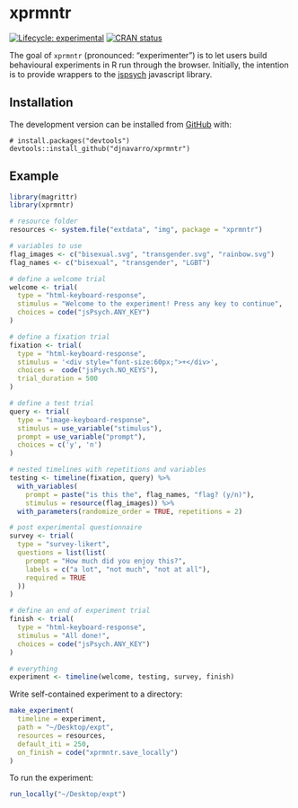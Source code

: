 
<!-- README.md is generated from README.Rmd. Please edit that file -->

# xprmntr

<!-- badges: start -->

[![Lifecycle:
experimental](https://img.shields.io/badge/lifecycle-experimental-orange.svg)](https://www.tidyverse.org/lifecycle/#experimental)
[![CRAN
status](https://www.r-pkg.org/badges/version/xprmntr)](https://cran.r-project.org/package=xprmntr)
<!-- badges: end -->

The goal of `xprmntr` (pronounced: “experimenter”) is to let users build
behavioural experiments in R run through the browser. Initially, the
intention is to provide wrappers to the
[jspsych](https://www.jspsych.org/) javascript library.

## Installation

The development version can be installed from
[GitHub](https://github.com/) with:

    # install.packages("devtools")
    devtools::install_github("djnavarro/xprmntr")

## Example

``` r
library(magrittr)
library(xprmntr)

# resource folder
resources <- system.file("extdata", "img", package = "xprmntr")

# variables to use
flag_images <- c("bisexual.svg", "transgender.svg", "rainbow.svg")
flag_names <- c("bisexual", "transgender", "LGBT")

# define a welcome trial
welcome <- trial(
  type = "html-keyboard-response",
  stimulus = "Welcome to the experiment! Press any key to continue",
  choices = code("jsPsych.ANY_KEY")
)

# define a fixation trial
fixation <- trial(
  type = "html-keyboard-response",
  stimulus = '<div style="font-size:60px;">+</div>',
  choices =  code("jsPsych.NO_KEYS"),
  trial_duration = 500
)

# define a test trial
query <- trial(
  type = "image-keyboard-response",
  stimulus = use_variable("stimulus"),
  prompt = use_variable("prompt"),
  choices = c('y', 'n')
)

# nested timelines with repetitions and variables
testing <- timeline(fixation, query) %>%
  with_variables(
    prompt = paste("is this the", flag_names, "flag? (y/n)"),
    stimulus = resource(flag_images)) %>%
  with_parameters(randomize_order = TRUE, repetitions = 2)

# post experimental questionnaire
survey <- trial(
  type = "survey-likert",
  questions = list(list(
    prompt = "How much did you enjoy this?",
    labels = c("a lot", "not much", "not at all"),
    required = TRUE
  ))
)

# define an end of experiment trial
finish <- trial(
  type = "html-keyboard-response",
  stimulus = "All done!",
  choices = code("jsPsych.ANY_KEY")
)

# everything
experiment <- timeline(welcome, testing, survey, finish)
```

Write self-contained experiment to a directory:

``` r
make_experiment(
  timeline = experiment,
  path = "~/Desktop/expt",
  resources = resources,
  default_iti = 250,
  on_finish = code("xprmntr.save_locally")
)
```

To run the experiment:

``` r
run_locally("~/Desktop/expt")
```
